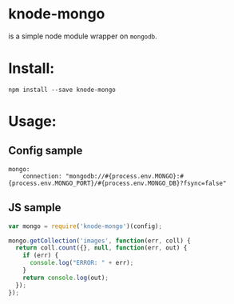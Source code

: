 knode-mongo
===========

is a simple node module wrapper on `mongodb`.

# Install:

```
npm install --save knode-mongo
```

# Usage:

## Config sample

```
mongo:
	connection: "mongodb://#{process.env.MONGO}:#{process.env.MONGO_PORT}/#{process.env.MONGO_DB}?fsync=false"
```

## JS sample

```javascript
var mongo = require('knode-mongo')(config);

mongo.getCollection('images', function(err, coll) {
  return coll.count({}, null, function(err, out) {
    if (err) {
      console.log("ERROR: " + err);
    }
    return console.log(out);
  });
});
```